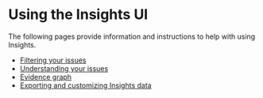 # Using the Insights UI

The following pages provide information and instructions to help with using Insights.

* [Filtering your issues](filter-your-issues.md)
* [Understanding your issues](understand-your-issues.md)
* [Evidence graph](evidence-graph.md)
* [Exporting and customizing Insights data](export-and-customize-views.md)
